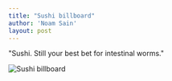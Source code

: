 ```yaml
---
title: "Sushi billboard"
author: 'Noam Sain'
layout: post
---
```


"Sushi. Still your best bet for intestinal worms."

![Sushi billboard](https://4.bp.blogspot.com/_8aN4krk1nsk/S2346PSM1sI/AAAAAAAAAX8/cmJU7g5xda0/s1600/image-17.jpg "Sushi billboard")
